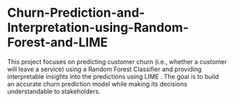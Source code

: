 # Churn-Prediction-and-Interpretation-using-Random-Forest-and-LIME
This project focuses on predicting customer churn (i.e., whether a customer will leave a service) using a Random Forest Classifier and providing interpretable insights into the predictions using LIME . The goal is to build an accurate churn prediction model while making its decisions understandable to stakeholders.
